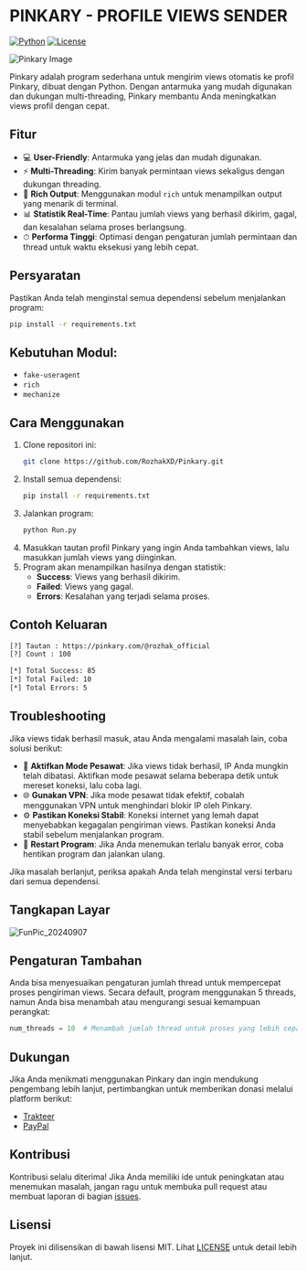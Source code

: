 # PINKARY - PROFILE VIEWS SENDER
[![Python](https://img.shields.io/badge/Python-3.x-blue.svg)](https://www.python.org/)
[![License](https://img.shields.io/badge/License-MIT-green.svg)](https://opensource.org/licenses/MIT)

![Pinkary Image](https://github.com/user-attachments/assets/1e7ff6d4-6817-419b-8712-c0c58cc16352)

Pinkary adalah program sederhana untuk mengirim views otomatis ke profil Pinkary, dibuat dengan Python. Dengan antarmuka yang mudah digunakan dan dukungan multi-threading, Pinkary membantu Anda meningkatkan views profil dengan cepat.

## Fitur

- 💻 **User-Friendly**: Antarmuka yang jelas dan mudah digunakan.
- ⚡ **Multi-Threading**: Kirim banyak permintaan views sekaligus dengan dukungan threading.
- 🎨 **Rich Output**: Menggunakan modul `rich` untuk menampilkan output yang menarik di terminal.
- 📊 **Statistik Real-Time**: Pantau jumlah views yang berhasil dikirim, gagal, dan kesalahan selama proses berlangsung.
- ⏱ **Performa Tinggi**: Optimasi dengan pengaturan jumlah permintaan dan thread untuk waktu eksekusi yang lebih cepat.

## Persyaratan
Pastikan Anda telah menginstal semua dependensi sebelum menjalankan program:

```bash
pip install -r requirements.txt
```

## Kebutuhan Modul:
- `fake-useragent`
- `rich`
- `mechanize`

## Cara Menggunakan
1. Clone repositori ini:
    ```bash
    git clone https://github.com/RozhakXD/Pinkary.git
    ```
2. Install semua dependensi:
    ```bash
    pip install -r requirements.txt
    ```
3. Jalankan program:
    ```bash
    python Run.py
    ```
4. Masukkan tautan profil Pinkary yang ingin Anda tambahkan views, lalu masukkan jumlah views yang diinginkan.
5. Program akan menampilkan hasilnya dengan statistik:
    - **Success**: Views yang berhasil dikirim.
    - **Failed**: Views yang gagal.
    - **Errors**: Kesalahan yang terjadi selama proses.
  
## Contoh Keluaran
```bash
[?] Tautan : https://pinkary.com/@rozhak_official
[?] Count : 100

[*] Total Success: 85
[*] Total Failed: 10
[*] Total Errors: 5
```

## Troubleshooting
Jika views tidak berhasil masuk, atau Anda mengalami masalah lain, coba solusi berikut:

- 🔄 **Aktifkan Mode Pesawat**: Jika views tidak berhasil, IP Anda mungkin telah dibatasi. Aktifkan mode pesawat selama beberapa detik untuk mereset koneksi, lalu coba lagi.
- 🌐 **Gunakan VPN**: Jika mode pesawat tidak efektif, cobalah menggunakan VPN untuk menghindari blokir IP oleh Pinkary.
- ⚙️ **Pastikan Koneksi Stabil**: Koneksi internet yang lemah dapat menyebabkan kegagalan pengiriman views. Pastikan koneksi Anda stabil sebelum menjalankan program.
- 🔄 **Restart Program**: Jika Anda menemukan terlalu banyak error, coba hentikan program dan jalankan ulang.

Jika masalah berlanjut, periksa apakah Anda telah menginstal versi terbaru dari semua dependensi.

## Tangkapan Layar
![FunPic_20240907](https://github.com/user-attachments/assets/68a77dce-3c34-4f1c-b55d-541b57cf840f)

## Pengaturan Tambahan
Anda bisa menyesuaikan pengaturan jumlah thread untuk mempercepat proses pengiriman views. Secara default, program menggunakan 5 threads, namun Anda bisa menambah atau mengurangi sesuai kemampuan perangkat:
```python
num_threads = 10  # Menambah jumlah thread untuk proses yang lebih cepat
```

## Dukungan
Jika Anda menikmati menggunakan Pinkary dan ingin mendukung pengembang lebih lanjut, pertimbangkan untuk memberikan donasi melalui platform berikut:

- [Trakteer](https://trakteer.id/rozhak_official/tip)
- [PayPal](https://paypal.me/rozhak9)

## Kontribusi
Kontribusi selalu diterima! Jika Anda memiliki ide untuk peningkatan atau menemukan masalah, jangan ragu untuk membuka pull request atau membuat laporan di bagian [issues](https://github.com/RozhakXD/Pinkary/issues).

## Lisensi
Proyek ini dilisensikan di bawah lisensi MIT. Lihat [LICENSE](https://github.com/RozhakXD/Pinkary?tab=GPL-3.0-1-ov-file) untuk detail lebih lanjut.

